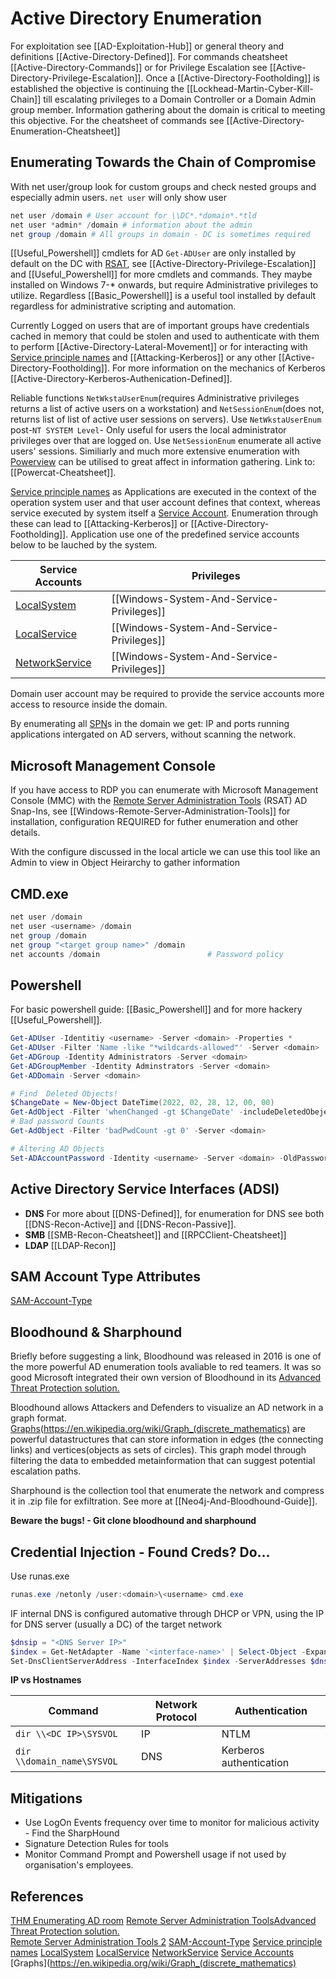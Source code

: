 # Active Directory Enumeration

For exploitation see [[AD-Exploitation-Hub]] or general theory and definitions [[Active-Directory-Defined]]. For commands cheatsheet [[Active-Directory-Commands]] or for Privilege Escalation see [[Active-Directory-Privilege-Escalation]]. Once a [[Active-Directory-Footholding]] is established the objective is continuing the [[Lockhead-Martin-Cyber-Kill-Chain]] till escalating privileges to a Domain Controller or a Domain Admin group member. Information gathering about the domain is critical to meeting this objective. For the cheatsheet of commands see [[Active-Directory-Enumeration-Cheatsheet]]

## Enumerating Towards the Chain of Compromise
With net user/group look for custom groups and check nested groups and especially admin users. `net user` will only show user
```powershell
net user /domain # User account for \\DC*.*domain*.*tld
net user *admin* /domain # information about the admin
net group /domain # All groups in domain - DC is sometimes required
```

[[Useful_Powershell]] cmdlets for AD `Get-ADUser` are only installed by default on the DC with [RSAT](https://docs.microsoft.com/en-us/previous-versions/technet-magazine/gg413289(v=msdn.10)?redirectedfrom=MSDN), see [[Active-Directory-Privilege-Escalation]] and [[Useful_Powershell]] for more cmdlets and commands. They maybe installed on Windows 7-\* onwards, but require Administrative privileges to utilize. Regardless [[Basic_Powershell]] is a useful tool installed by default regardless for administrative scripting and automation. 

Currently Logged on users that are of important groups have credentials cached in memory that could be stolen and used to authenticate with them to perform [[Active-Directory-Lateral-Movement]] or for interacting with [Service principle names](https://docs.microsoft.com/en-us/windows/win32/ad/service-principal-names?redirectedfrom=MSDN) and [[Attacking-Kerberos]] or any other [[Active-Directory-Footholding]]. For more information on the mechanics of Kerberos  [[Active-Directory-Kerberos-Authenication-Defined]].

Reliable functions  `NetWkstaUserEnum`(requires Administrative privileges returns a list of active users on a workstation) and `NetSessionEnum`(does not, returns list of list of active user sessions on servers). Use `NetWkstaUserEnum` post-`NT SYSTEM Level`- Only useful for users the local administrator privileges over that are logged on. Use `NetSessionEnum` enumerate all active users' sessions. Similiarly and much more extensive enumeration with [Powerview](https://github.com/PowerShellMafia/PowerSploit/blob/dev/Recon/PowerView.ps1) can be utilised to great affect in information gathering. Link to: [[Powercat-Cheatsheet]].

[Service principle names](https://docs.microsoft.com/en-us/windows/win32/ad/service-principal-names?redirectedfrom=MSDN) as Applications are executed in the context of the operation system user and that user account defines that context, whereas service executed by system itself a [Service Account](https://docs.microsoft.com/en-us/windows/win32/services/service-user-accounts?redirectedfrom=MSDN).  Enumeration through these can lead to [[Attacking-Kerberos]] or [[Active-Directory-Footholding]]. Application use one of the predefined service accounts below to be lauched by the system.

Service Accounts | Privileges 
--- | ---
[LocalSystem](https://docs.microsoft.com/en-us/windows/win32/services/localsystem-account?redirectedfrom=MSDN) | [[Windows-System-And-Service-Privileges]] 
[LocalService](https://docs.microsoft.com/en-us/windows/win32/services/localservice-account?redirectedfrom=MSDN) | [[Windows-System-And-Service-Privileges]]
[NetworkService](https://docs.microsoft.com/en-us/windows/win32/services/networkservice-account?redirectedfrom=MSDN) | [[Windows-System-And-Service-Privileges]]

Domain user account may be required to provide the service accounts more access to resource inside the domain. 

By enumerating all [SPN](https://docs.microsoft.com/en-us/windows/win32/ad/service-principal-names?redirectedfrom=MSDN)s in the domain we get: IP and ports running applications intergated on AD servers, without scanning the network.

## Microsoft Management Console
If you have access to RDP you can enumerate with Microsoft Management Console (MMC) with the [Remote Server Administration Tools](https://docs.microsoft.com/en-us/powershell/module/activedirectory/?view=windowsserver2022-ps) (RSAT) AD Snap-Ins,  see [[Windows-Remote-Server-Administration-Tools]]
for installation, configuration REQUIRED for futher enumeration and other details.

With the configure discussed in the local article we can use this tool like an Admin to view in Object Heirarchy to gather information

## CMD.exe
```powershell
net user /domain
net user <username> /domain
net group /domain
net group "<target group name>" /domain
net accounts /domain                        # Password policy
```

## Powershell
For basic powershell guide: [[Basic_Powershell]] and for more hackery [[Useful_Powershell]].

```powershell
Get-ADUser -Identitiy <username> -Server <domain> -Properties *
Get-ADUser -Filter 'Name -like "*wildcards-allowed"' -Server <domain> | Format-Table Name,SamAccountName -A
Get-ADGroup -Identity Administrators -Server <domain>
Get-ADGroupMember -Identity Adminstrators -Server <domain>
Get-ADDomain -Server <domain>

# Find  Deleted Objects!
$ChangeDate = New-Object DateTime(2022, 02, 28, 12, 00, 00)
Get-AdObject -Filter 'whenChanged -gt $ChangeDate' -includeDeletedObejects -Server <domain>
# Bad password Counts
Get-AdObject -Filter 'badPwdCount -gt 0' -Server <domain>

# Altering AD Objects
Set-ADAccountPassword -Identity <username> -Server <domain> -OldPassword (CovertTo-SecureString -AsPlainText "<old-password>" -Force) -NewPassword (CovertTo-SecureString -AsPlaintext "<new-paasword>" -Force)
```


## Active Directory Service Interfaces (ADSI)
- **DNS**
For more about [[DNS-Defined]], for enumeration for DNS see both 
[[DNS-Recon-Active]] and [[DNS-Recon-Passive]].
- **SMB**
[[SMB-Recon-Cheatsheet]] and [[RPCClient-Cheatsheet]]
- **LDAP**
[[LDAP-Recon]]

## SAM Account Type Attributes
[SAM-Account-Type](https://docs.microsoft.com/en-us/windows/win32/adschema/a-samaccounttype?redirectedfrom=MSDN)


## Bloodhound & Sharphound

Briefly before suggesting a link, Bloodhound was released in 2016 is one of the more powerful AD enumeration tools avaliable to red teamers. It was so good Microsoft integrated their own version of Bloodhound in its [Advanced Threat Protection solution.](https://www.microsoft.com/en-ph/dpa-trustcenter/privacy/advancedthreatprotection)

Bloodhound allows Attackers and Defenders to visualize an AD network in a graph format. [Graphs]()(https://en.wikipedia.org/wiki/Graph_(discrete_mathematics) are powerful datastructures that can store information in edges (the connecting links) and vertices(objects as sets of circles). This graph model through filtering the data to embedded metainformation that can suggest potential escalation paths.

Sharphound is the collection tool that enumerate the network and compress it in .zip file for exfiltration. See more at [[Neo4j-And-Bloodhound-Guide]].

**Beware the bugs! - Git clone bloodhound and sharphound**


## Credential Injection - Found Creds? Do...

Use runas.exe
```powershell
runas.exe /netonly /user:<domain>\<username> cmd.exe
```

IF internal DNS is configured automative through DHCP or VPN, using the IP for DNS server (usually a DC) of the target network
```powershell
$dnsip = "<DNS Server IP>"
$index = Get-NetAdapter -Name '<interface-name>' | Select-Object -ExpandProperty 'ifIndex'
Set-DnsClientServerAddress -InterfaceIndex $index -ServerAddresses $dnsip
```

**IP vs Hostnames**

Command  | Network Protocol | Authentication 
--- | --- | ---
`dir \\<DC IP>\SYSVOL` | IP | NTLM
`dir \\domain_name\SYSVOL` | DNS | Kerberos authentication


## Mitigations
- Use LogOn Events frequency over time to monitor for malicious activity - Find the SharpHound
- Signature Detection Rules for tools
- Monitor Command Prompt and Powershell usage if not used by organisation's employees. 


## References
[THM Enumerating AD room](https://tryhackme.com/room/adenumeration)
[Remote Server Administration Tools](https://docs.microsoft.com/en-us/powershell/module/activedirectory/?view=windowsserver2022-ps)[Advanced Threat Protection solution.](https://www.microsoft.com/en-ph/dpa-trustcenter/privacy/advancedthreatprotection)  
[Remote Server Administration Tools 2](https://docs.microsoft.com/en-us/previous-versions/technet-magazine/gg413289(v=msdn.10)?redirectedfrom=MSDN)
[SAM-Account-Type](https://docs.microsoft.com/en-us/windows/win32/adschema/a-samaccounttype?redirectedfrom=MSDN)
[Service principle names](https://docs.microsoft.com/en-us/windows/win32/ad/service-principal-names?redirectedfrom=MSDN)
[LocalSystem](https://docs.microsoft.com/en-us/windows/win32/services/localsystem-account?redirectedfrom=MSDN)
[LocalService](https://docs.microsoft.com/en-us/windows/win32/services/localservice-account?redirectedfrom=MSDN)
[NetworkService](https://docs.microsoft.com/en-us/windows/win32/services/networkservice-account?redirectedfrom=MSDN)
[Service Accounts](https://docs.microsoft.com/en-us/windows/win32/services/service-user-accounts?redirectedfrom=MSDN)
[Graphs](https://en.wikipedia.org/wiki/Graph_(discrete_mathematics)